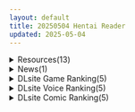 ```yaml
---
layout: default
title: 20250504 Hentai Reader
updated: 2025-05-04
---
```


<details class='content-parent'>
<summary>
Resources(13)
</summary>
<details class='content-child'>
<summary>
<span class='rss-title'> [自购][250504][RJ01241743][みるきーうぇい ] 風紀委員は女淫魔の夢を見るか? </span> <a class='rss-link' href='https://gmgard.com/gm129177' target='_blank'>&nbsp;</a>
<div class='rss-published'> 🕛 20250503 15:18:51</div>
</summary>
<img src="https://static.gmgard.us/Images/upload/31886032318510692.jpg" /><br /><p>等了3年？2年？</p>
</details>
<details class='content-child'>
<summary>
<span class='rss-title'> [R18资源相关][悬赏金额:1200棒棒糖]求一个系列漫画资源 希望是度盘谢谢 </span> <a class='rss-link' href='https://gmgard.com/gm129169' target='_blank'>&nbsp;</a>
<div class='rss-published'> 🕛 20250503 14:04:50</div>
</summary>
<img src="https://static.gmgard.us/Images/upload/11596030014368658.jpg" /><br /><p>灰司 近女诱惑&nbsp; 大致是这个名字 好像总共有三对？还是几对母子故事 图片可以做参考&nbsp;</p>
</details>
<details class='content-child'>
<summary>
<span class='rss-title'> [葵自购asdzdy翻译嵌字][SavageSaus221]约尔佛杰保镖失格 1-2YOR_X_BBC_Chapter [AI Generated] </span> <a class='rss-link' href='https://gmgard.com/gm129176' target='_blank'>&nbsp;</a>
<div class='rss-published'> 🕛 20250503 14:04:01</div>
</summary>
<img src="https://static.gmgard.us/Images/upload/1689032046263175.jpg" /><br /><p>感谢站内名叫asdzdy兄弟的翻译与嵌字，算是圆了我一个愿望~</p>
</details>
<details class='content-child'>
<summary>
<span class='rss-title'> [H-MMD] 耀嘉音的成名之路 (by xiangweitudou) [Iwara] </span> <a class='rss-link' href='https://gmgard.com/gm129175' target='_blank'>&nbsp;</a>
<div class='rss-published'> 🕛 20250503 14:03:39</div>
</summary>
<img src="https://static.gmgard.us/Images/upload/31673031200358116.jpg" /><br /><p>搬运自I站，作者主页：&nbsp;https://www.iwara.tv/profile/user1936430</p>
</details>
<details class='content-child'>
<summary>
<span class='rss-title'> [4K120FPS][未知字幕组][あんてきぬすっ]OVA いまりあ #1-#4[5.8G] </span> <a class='rss-link' href='https://gmgard.com/gm129174' target='_blank'>&nbsp;</a>
<div class='rss-published'> 🕛 20250503 14:03:39</div>
</summary>
<img src="https://static.gmgard.us/Images/upload/80627031153550774.jpg" /><br /><p>[あんてきぬすっ]OVA いまりあ ＃4[4K120FPS].mkv</p>
</details>
<details class='content-child'>
<summary>
<span class='rss-title'> [H-MMD][09]VR游戏丨VR Game (by xiaodidi09) [iwara] </span> <a class='rss-link' href='https://gmgard.com/gm129173' target='_blank'>&nbsp;</a>
<div class='rss-published'> 🕛 20250503 14:03:39</div>
</summary>
<img src="https://static.gmgard.us/Images/upload/31622031153397336.jpg" /><br /><p>在家玩vr游戏要注意安全.jpg</p>
</details>
<details class='content-child'>
<summary>
<span class='rss-title'> [AI汉化][RJ01140817][よふかしの友] 月装戦姫アオイ </span> <a class='rss-link' href='https://gmgard.com/gm129172' target='_blank'>&nbsp;</a>
<div class='rss-published'> 🕛 20250503 14:03:39</div>
</summary>
<img src="https://static.gmgard.us/Images/upload/18516031112512992.jpg" /><br /><p>◆游戏玩法◆
玩家需前往城市各处的地下城“月光兽之巢”，击败最深处潜伏的“月光兽本体”，以此推进故事剧情。</p>
</details>
<details class='content-child'>
<summary>
<span class='rss-title'> [黑猫汉化][171027][ZION]催眠即ヤリ学園 清楚会長・隷従洗脳編 催眠调教学园 清纯会长·隶属洗脑篇[555M] </span> <a class='rss-link' href='https://gmgard.com/gm129171' target='_blank'>&nbsp;</a>
<div class='rss-published'> 🕛 20250503 14:03:39</div>
</summary>
<img src="https://static.gmgard.us/Images/upload/16326031028173685.jpg" /><br /><p>入正连接：点击入正
贩卖日:2017年10月27日
剧情 ハインライン座尾
插画 草郎 / ちくび
声优 風花ましろ / 谷山ちよ / 伊藤瞳子 / 西川高音</p>
</details>
<details class='content-child'>
<summary>
<span class='rss-title'> 第4次坎公皮肤比赛实装的贺图 </span> <a class='rss-link' href='https://gmgard.com/gm129170' target='_blank'>&nbsp;</a>
<div class='rss-published'> 🕛 20250503 14:03:39</div>
</summary>
<img src="https://static.gmgard.us/Images/upload/11664030947085791.jpg" /><br /><p>今年努努力再拿下第五届的，话说站里的图片上传得升级一下了，最大只能上传4mb的图，但是还是会压图啊</p>
</details>
<details class='content-child'>
<summary>
<span class='rss-title'> 【S4836】[无修正][HappyCreator] Workplace Fantasy / 职场幻想 官方中文版 V1.2.16 </span> <a class='rss-link' href='https://blog.reimu.net/archives/110387' target='_blank'>&nbsp;</a>
<div class='rss-published'> 🕛 20250503 08:00:27</div>
</summary>
《职场幻想》给玩家呈现了一个自由度很高的小镇，游戏的核心是和心动的女孩们互动、恋爱，同时包含动作、解谜、装饰家 &#8230; <a class="more-link" href="https://blog.reimu.net/archives/110387">继续阅读<span class="screen-reader-text">【S4836】[无修正][HappyCreator] Workplace Fantasy / 职场幻想 官方中文版 V1.2.16</span></a>
</details>
<details class='content-child'>
<summary>
<span class='rss-title'> [RJ01379085][tomotostew] 通勤電車、盗撮される少女 </span> <a class='rss-link' href='https://gmgard.com/gm129166' target='_blank'>&nbsp;</a>
<div class='rss-published'> 🕛 20250503 07:24:55</div>
</summary>
<img src="https://static.gmgard.us/Images/upload/20386021851241580.jpg" /><br /><p>【故事】
和往常一样的早晨。
当你漫不经心地环顾四周时，一位女学生吸引了你的目光。
仅仅是看着她还不够满足。
你想要更接近她。
接近到你的呼吸能够触及她的距离...
于是你悄悄地靠近她，不让她发现，然后开始慢慢移动你的手。
就这样...你开始了这禁忌的行为。</p>
</details>
<details class='content-child'>
<summary>
<span class='rss-title'> [やわらかみどり] きょうはナニしよっか? </span> <a class='rss-link' href='https://www.hacg.icu/wp/100692.html' target='_blank'>&nbsp;</a>
<div class='rss-published'> 🕛 20250503 06:42:28</div>
</summary>
兄妹向的LO单行本。 きょうはナニしよっか? 作者 やわらかみどり 出版社名 茜 &#8230; <a href="https://www.hacg.icu/wp/100692.html">继续阅读 <span class="meta-nav">&#8594;</span></a>
</details>
<details class='content-child'>
<summary>
<span class='rss-title'> 【S4518】[无修正][レトロラボmini] 雨音に満ちる夜 / 雨夜迷醉时 官方中文版 </span> <a class='rss-link' href='https://blog.reimu.net/archives/104936' target='_blank'>&nbsp;</a>
<div class='rss-published'> 🕛 20250503 06:00:12</div>
</summary>
神乐的官中也是上了，毕竟是咱接触AI翻译时第一个成功出生的游戏，所以就重新写一下罢。同人社团レトロラボ于202 &#8230; <a class="more-link" href="https://blog.reimu.net/archives/104936">继续阅读<span class="screen-reader-text">【S4518】[无修正][レトロラボmini] 雨音に満ちる夜 / 雨夜迷醉时 官方中文版</span></a>
</details>

</details>
<details class='content-parent'>
<summary>
News(1)
</summary>
<details class='content-child'>
<summary>
<span class='rss-title'> 杯哩杯哩【吕布】评测！——牛魔王VS吕布，虎牢关下的赤石血战！！ </span> <a class='rss-link' href='https://mingqiceping.com/7505.html' target='_blank'>&nbsp;</a>
<div class='rss-published'> 🕛 20250503 17:01:59</div>
</summary>
https://mingqiceping.com/wp-content/uploads/thumb/2025/05/fill_w313_h235_g0_mark_234234.jpg
</details>

</details>
<details class='content-parent'>
<summary>
DLsite Game Ranking(5)
</summary>
<details class='content-child'>
<summary>
<span class='rss-title'> 月装戦姫アオイ [よふかしの友] </span> <a class='rss-link' href='https://www.dlsite.com/maniax/work/=/product_id/RJ01140817.html' target='_blank'>&nbsp;</a>
<div class='rss-published'> 🕛 20250504 13:16:19</div>
</summary>
<img src ="http://img.dlsite.jp/modpub/images2/work/doujin/RJ01141000/RJ01140817_img_main.jpg"/><br/>登場する敵全てに専用エッチイベント！怪物に立ち向かう少女を描く変身ヒロインRPG。
</details>
<details class='content-child'>
<summary>
<span class='rss-title'> FalseMyth2~愛憎のエゴイズム~ [不志陀羅亭] </span> <a class='rss-link' href='https://www.dlsite.com/maniax/work/=/product_id/RJ01357968.html' target='_blank'>&nbsp;</a>
<div class='rss-published'> 🕛 20250504 13:16:19</div>
</summary>
<img src ="http://img.dlsite.jp/modpub/images2/work/doujin/RJ01358000/RJ01357968_img_main.jpg"/><br/>同人RPGの限界に挑戦！ 商業プロ声優×濃密シナリオ×超本格戦闘、ついに不志陀羅亭史上かつて無いクオリティに！
</details>
<details class='content-child'>
<summary>
<span class='rss-title'> 【中英日】SiNiSistar2 [ウー] </span> <a class='rss-link' href='https://www.dlsite.com/maniax/work/=/product_id/RJ01169914.html' target='_blank'>&nbsp;</a>
<div class='rss-published'> 🕛 20250504 13:16:19</div>
</summary>
<img src ="http://img.dlsite.jp/modpub/images2/work/doujin/RJ01170000/RJ01169914_img_main.jpg"/><br/>一款以“被敌人打倒时的绝望感、对毁灭·死亡的憧憬、被虐的官能”为主题的简单动作角色扮演游戏。以被诅咒的城镇和周边地区为舞台，玩家将扮演驱除魔物的修女进行战斗。
</details>
<details class='content-child'>
<summary>
<span class='rss-title'> メルフィアス 蒼紅のヴァージェ [dorgel] </span> <a class='rss-link' href='https://www.dlsite.com/maniax/work/=/product_id/RJ01345367.html' target='_blank'>&nbsp;</a>
<div class='rss-published'> 🕛 20250504 13:16:19</div>
</summary>
<img src ="http://img.dlsite.jp/modpub/images2/work/doujin/RJ01346000/RJ01345367_img_main.jpg"/><br/>W寝取られRPG。仄暗い世界に舞い降りた二人の少女が目の前で壊されていく。バトルはアニメ+犯されているヒロインと目が合うNTR戦闘。
</details>
<details class='content-child'>
<summary>
<span class='rss-title'> 淫紋憑きのマザー・アリシア [のうむ] </span> <a class='rss-link' href='https://www.dlsite.com/maniax/work/=/product_id/RJ01355493.html' target='_blank'>&nbsp;</a>
<div class='rss-published'> 🕛 20250504 13:16:19</div>
</summary>
<img src ="http://img.dlsite.jp/modpub/images2/work/doujin/RJ01356000/RJ01355493_img_main.jpg"/><br/>おばさん シスター 淫紋
</details>

</details>
<details class='content-parent'>
<summary>
DLsite Voice Ranking(5)
</summary>
<details class='content-child'>
<summary>
<span class='rss-title'> ✅期間限定9大特典!✅心ほどける、双子のささやき。～今夜だけ、ふたり占めしたいメイドのお癒しASMR～ [リリムワークス /【兎月りりむ。公式】] </span> <a class='rss-link' href='https://www.dlsite.com/maniax/work/=/product_id/RJ01381270.html' target='_blank'>&nbsp;</a>
<div class='rss-published'> 🕛 20250504 13:16:21</div>
</summary>
<img src ="http://img.dlsite.jp/modpub/images2/work/doujin/RJ01382000/RJ01381270_img_main.jpg"/><br/>ささやき、ふたりじめ。心がほどけるような甘い声。そっと耳元に寄り添う双子のメイドが、ゆるやかにあなたに迫ってくる。特別な夜に、お耳と心のお癒しを。音質にも物語性にもこだわりたい方にオススメの作品です。 CV:兎月りりむ。
</details>
<details class='content-child'>
<summary>
<span class='rss-title'> 【対魔忍RPGX】秋山凜子ASMR～超人気AV女優『現役対魔忍』がASMRデビュー!?～ [Lilith [リリス]] </span> <a class='rss-link' href='https://www.dlsite.com/maniax/work/=/product_id/RJ01380254.html' target='_blank'>&nbsp;</a>
<div class='rss-published'> 🕛 20250504 13:16:21</div>
</summary>
<img src ="http://img.dlsite.jp/modpub/images2/work/doujin/RJ01381000/RJ01380254_img_main.jpg"/><br/>対魔忍ASMR第5弾は 現役対魔忍にして大人気AV女優、秋山凜子のASMRデビュー！
</details>
<details class='content-child'>
<summary>
<span class='rss-title'> 負けイキオナサポダンジョン [CKD's] </span> <a class='rss-link' href='https://www.dlsite.com/maniax/work/=/product_id/RJ01384156.html' target='_blank'>&nbsp;</a>
<div class='rss-published'> 🕛 20250504 13:16:21</div>
</summary>
<img src ="http://img.dlsite.jp/modpub/images2/work/doujin/RJ01385000/RJ01384156_img_main.jpg"/><br/>サキュバスからオナサポを受けながら、ダンジョンの最深部を目指す音声作品です。負けたいと思うほどクリアが難しくなるため、誘惑や罠をかいくぐり、 最深部へ辿り着いてください。 (クリア音声・・・1種類 負け射精の種類・・・4種類+α)
</details>
<details class='content-child'>
<summary>
<span class='rss-title'> 意地悪サキュバスのオナサポすごろく [シルトクレーテ] </span> <a class='rss-link' href='https://www.dlsite.com/maniax/work/=/product_id/RJ01367167.html' target='_blank'>&nbsp;</a>
<div class='rss-published'> 🕛 20250504 13:16:21</div>
</summary>
<img src ="http://img.dlsite.jp/modpub/images2/work/doujin/RJ01368000/RJ01367167_img_main.jpg"/><br/>意地悪なサキュバスが暇つぶしに作ったすごろくです。各マスの命令に従い、ゴールで気持ちのいいマゾ射精を目指しましょう♪
</details>
<details class='content-child'>
<summary>
<span class='rss-title'> 【CV:石見舞菜香】クラスで2番目に可愛い女の子に甘えられて癒される【クラにかASMR】 [角川スニーカー文庫] </span> <a class='rss-link' href='https://www.dlsite.com/maniax/work/=/product_id/RJ01378165.html' target='_blank'>&nbsp;</a>
<div class='rss-published'> 🕛 20250504 13:16:21</div>
</summary>
<img src ="http://img.dlsite.jp/modpub/images2/work/doujin/RJ01379000/RJ01378165_img_main.jpg"/><br/>クラスで2番目に可愛い女の子は、キミとゆっくり過ごしたい。朝は彼女の声で目が覚めて、甘えたがりな彼女と密着登校！ 放課後は制服デート、さらにはおうちでまったりヒーリングタイム♪
</details>

</details>
<details class='content-parent'>
<summary>
DLsite Comic Ranking(5)
</summary>
<details class='content-child'>
<summary>
<span class='rss-title'> ダウナー研究者お姉さんと助手のHを覗き見してしまった話。 [内臓研究所] </span> <a class='rss-link' href='https://www.dlsite.com/maniax/work/=/product_id/RJ01378704.html' target='_blank'>&nbsp;</a>
<div class='rss-published'> 🕛 20250504 13:16:23</div>
</summary>
<img src ="http://img.dlsite.jp/modpub/images2/work/doujin/RJ01379000/RJ01378704_img_main.jpg"/><br/>ダウナー研究者お姉さんと助手さんのセックスを覗き見してたらバレてしまう話。
</details>
<details class='content-child'>
<summary>
<span class='rss-title'> 聖女種馬化計画 ～ふたなりを生やされた聖女が魔族たちのパパになるまで～ [聖華快楽書店] </span> <a class='rss-link' href='https://www.dlsite.com/maniax/work/=/product_id/RJ01381702.html' target='_blank'>&nbsp;</a>
<div class='rss-published'> 🕛 20250504 13:16:23</div>
</summary>
<img src ="http://img.dlsite.jp/modpub/images2/work/doujin/RJ01382000/RJ01381702_img_main.jpg"/><br/>つよつよ聖女様にフタナリの淫紋を植え付けて強○発情からの異種姦種付けセックスで快楽堕ちさせる
</details>
<details class='content-child'>
<summary>
<span class='rss-title'> 会社の先輩がうるさいので従順なメス穴になるまで開発する [虹色ぐいん亭] </span> <a class='rss-link' href='https://www.dlsite.com/maniax/work/=/product_id/RJ01380973.html' target='_blank'>&nbsp;</a>
<div class='rss-published'> 🕛 20250504 13:16:23</div>
</summary>
<img src ="http://img.dlsite.jp/modpub/images2/work/doujin/RJ01381000/RJ01380973_img_main.jpg"/><br/>女上司が部下にハメられ精液便所扱い……
</details>
<details class='content-child'>
<summary>
<span class='rss-title'> 退魔忍メメリスちゃん [メメリスチャンネル] </span> <a class='rss-link' href='https://www.dlsite.com/maniax/work/=/product_id/RJ01371711.html' target='_blank'>&nbsp;</a>
<div class='rss-published'> 🕛 20250504 13:16:23</div>
</summary>
<img src ="http://img.dlsite.jp/modpub/images2/work/doujin/RJ01372000/RJ01371711_img_main.jpg"/><br/>退魔忍となったメメリスちゃん達が娼婦館へと潜入して調教されちゃうお話です！
</details>
<details class='content-child'>
<summary>
<span class='rss-title'> 通勤道中であの娘がみだらな行為をしてくるまとめ話 [嘘つき屋] </span> <a class='rss-link' href='https://www.dlsite.com/maniax/work/=/product_id/RJ01144999.html' target='_blank'>&nbsp;</a>
<div class='rss-published'> 🕛 20250504 13:16:23</div>
</summary>
<img src ="http://img.dlsite.jp/modpub/images2/work/doujin/RJ01145000/RJ01144999_img_main.jpg"/><br/>通勤中に女の子達とえっちな事をする総集編作品
</details>

</details>
